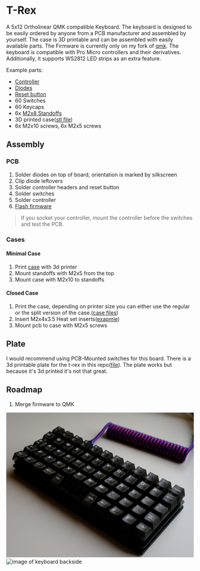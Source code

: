 # T-Rex

A 5x12 Ortholinear QMK compatible Keyboard. The keyboard is designed to be easily ordered by anyone from a PCB manufacturer and assembled by yourself. The case is 3D printable and can be assembled with easily available parts. The Firmware is currently only on my fork of [qmk](https://github.com/SylivanKenobi/qmk_firmware/tree/master/keyboards/t_rex). The keyboard is compatible with Pro Micro controllers and their derivatives. Additionally, it supports WS2812 LED strips as an extra feature.

Example parts:
* [Controller](https://splitkb.com/products/pro-micro-atmega32u4-5v-16mhz)
* [Diodes](https://splitkb.com/products/tht-diodes)
* [Reset button](https://mechboards.co.uk/products/reset-switches?variant=40823623090381)
* 60 Switches
* 60 Keycaps
* 6x [M2x8 Standoffs](https://splitkb.com/products/brass-m2-spacers?variant=42396969173251)
* 3D printed case([stl file](cases/minimal-case.stl))
* 6x M2x10 screws, 6x M2x5 screws

## Assembly

### PCB

1. Solder diodes on top of board, orientation is marked by silkscreen
1. Clip diode leftovers
1. Solder controller headers and reset button
1. Solder switches
1. Solder controller
1. [Flash firmware](https://github.com/SylivanKenobi/qmk_firmware/tree/master/keyboards/t_rex)

> If you socket your controller, mount the controller before the switches and test the PCB.

### Cases

#### Minimal Case

1. Print [case](cases/minimal-case.stl) with 3d printer
1. Mount standoffs with M2x5 from the top
1. Mount case with M2x10 to standoffs

#### Closed Case

1. Print the case, depending on printer size you can either use the regular or the split version of the case.([case files](cases/closed-falt-case)) 
1. Insert M2x4x3.5 Heat set inserts([exapmle](https://www.bastelgarage.ch/gewindeeinsatze-messing-insert-set-360-stuck))
1. Mount pcb to case with M2x5 screws

## Plate

I would recommend using PCB-Mounted switches for this board. There is a 3d printable plate for the t-rex in this repo([file](cases/plate.stl)). The plate works but because it's 3d printed it's not that great.

## Roadmap

1. Merge firmware to QMK

![image of keyboard](assets/t-rex-top.jpg)
![image of keyboard backside](assets/t-rex-back.JPG)